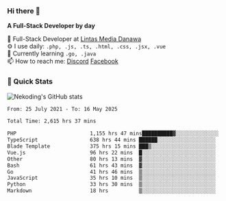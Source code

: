 ### Hi there 👋

**A Full-Stack Developer by day**

🔭 Full-Stack Developer at [Lintas Media Danawa](https://www.lintasmediadanawa.com/)  
⚙️ I use daily: `.php, .js, .ts, .html, .css, .jsx, .vue`  
🌱 Currently learning `.go, .java`  
📫 How to reach me: [Discord](https://discordapp.com/users/984448732999327766)  [Facebook](https://fb.me/tyvandi)  

### 🚀 Quick Stats  

![Nekoding's GitHub stats](https://github-readme-stats.vercel.app/api?username=nekoding&show_icons=true)

<!--START_SECTION:waka-->

```txt
From: 25 July 2021 - To: 16 May 2025

Total Time: 2,615 hrs 37 mins

PHP                        1,155 hrs 47 mins██████████▓░░░░░░░░░░░░░░   42.87 %
TypeScript                 638 hrs 44 mins ██████░░░░░░░░░░░░░░░░░░░   23.69 %
Blade Template             375 hrs 15 mins ███▒░░░░░░░░░░░░░░░░░░░░░   13.92 %
Vue.js                     96 hrs 22 mins  █░░░░░░░░░░░░░░░░░░░░░░░░   03.57 %
Other                      80 hrs 13 mins  ▓░░░░░░░░░░░░░░░░░░░░░░░░   02.98 %
Bash                       61 hrs 43 mins  ▓░░░░░░░░░░░░░░░░░░░░░░░░   02.29 %
Go                         41 hrs 46 mins  ▒░░░░░░░░░░░░░░░░░░░░░░░░   01.55 %
JavaScript                 35 hrs 10 mins  ▒░░░░░░░░░░░░░░░░░░░░░░░░   01.30 %
Python                     33 hrs 30 mins  ▒░░░░░░░░░░░░░░░░░░░░░░░░   01.24 %
Markdown                   18 hrs          ▒░░░░░░░░░░░░░░░░░░░░░░░░   00.67 %
```

<!--END_SECTION:waka-->

<!--
**nekoding/nekoding** is a ✨ _special_ ✨ repository because its `README.md` (this file) appears on your GitHub profile.

Here are some ideas to get you started:

- 🔭 I’m currently working on ...
- 🌱 I’m currently learning ...
- 👯 I’m looking to collaborate on ...
- 🤔 I’m looking for help with ...
- 💬 Ask me about ...
- 📫 How to reach me: ...
- 😄 Pronouns: ...
- ⚡ Fun fact: ...
-->

